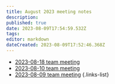 ```yaml
---
title: August 2023 meeting notes
description: 
published: true
date: 2023-08-09T17:54:59.532Z
tags: 
editor: markdown
dateCreated: 2023-08-09T17:52:46.368Z
---
```


- [2023-08-18 team meeting](./2023-08/2023-08-18-team-meeting.md)
- [2023-08-10 team meeting](./2023-08/2023-08-10-team-meeting.md)
- [2023-08-09 team meeting](./2023-08/2023-08-09-team-meeting.md)
{.links-list}